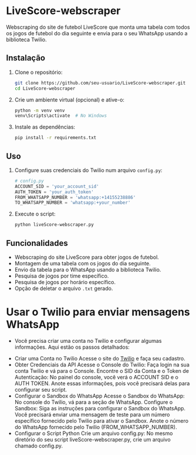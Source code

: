 # LiveScore-webscraper

Webscraping do site de futebol LiveScore que monta uma tabela com todos os jogos de futebol do dia seguinte e envia para o seu WhatsApp usando a biblioteca Twilio.

## Instalação

1. Clone o repositório:
    ```bash
    git clone https://github.com/seu-usuario/LiveScore-webscraper.git
    cd LiveScore-webscraper
    ```

2. Crie um ambiente virtual (opcional) e ative-o:
    ```bash
    python -m venv venv
    venv\Scripts\activate  # No Windows
    ```

3. Instale as dependências:
    ```bash
    pip install -r requirements.txt
    ```

## Uso

1. Configure suas credenciais do Twilio num arquivo `config.py`:
    ```python
    # config.py
    ACCOUNT_SID = 'your_account_sid'
    AUTH_TOKEN = 'your_auth_token'
    FROM_WHATSAPP_NUMBER = 'whatsapp:+14155238886'
    TO_WHATSAPP_NUMBER = 'whatsapp:+your_number'
    ```

2. Execute o script:
    ```bash
    python liveScore-webscraper.py
    ```

## Funcionalidades

- Webscraping do site LiveScore para obter jogos de futebol.
- Montagem de uma tabela com os jogos do dia seguinte.
- Envio da tabela para o WhatsApp usando a biblioteca Twilio.
- Pesquisa de jogos por time específico.
- Pesquisa de jogos por horário específico.
- Opção de deletar o arquivo `.txt` gerado.

# Usar o Twilio para enviar mensagens WhatsApp 
* Você precisa criar uma conta no Twilio e configurar algumas informações. Aqui estão os passos detalhados:

- Criar uma Conta no Twilio
Acesse o site do [Twilio](https://www.twilio.com/pt-br) e faça seu cadastro.
- Obter Credenciais da API
Acesse o Console do Twilio: Faça login na sua conta Twilio e vá para o Console.
Encontre o SID da Conta e o Token de Autenticação:
No painel do console, você verá o ACCOUNT SID e o AUTH TOKEN. Anote essas informações, pois você precisará delas para configurar seu script.
- Configurar o Sandbox do WhatsApp
Acesse o Sandbox do WhatsApp: No console do Twilio, vá para a seção de WhatsApp.
Configure o Sandbox:
Siga as instruções para configurar o Sandbox do WhatsApp. Você precisará enviar uma mensagem de teste para um número específico fornecido pelo Twilio para ativar o Sandbox.
Anote o número do WhatsApp fornecido pelo Twilio (FROM_WHATSAPP_NUMBER).
- Configurar o Script Python
Crie um arquivo config.py: No mesmo diretório do seu script liveScore-webscraper.py, crie um arquivo chamado config.py.


